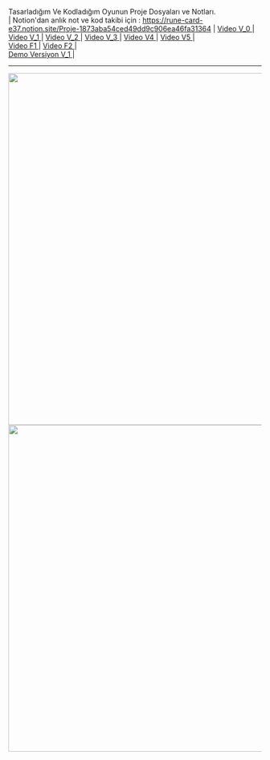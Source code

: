 Tasarladığım Ve Kodladığım Oyunun Proje Dosyaları ve Notları. <br> | Notion'dan anlık not ve kod takibi için : https://rune-card-e37.notion.site/Proje-1873aba54ced49dd9c906ea46fa31364 | <a href="https://youtu.be/k8caMGF7Z6c" target="blank"> Video V_0 </a> | <br> 
<a href="https://youtu.be/ufYxqEde_2M" target="blank"> Video V_1 </a> | <a href="https://youtu.be/N9pSD8rkFwo" target="blank"> Video V_2 </a> | 
 <a href="https://youtu.be/eP4ngg2Nopk" target="blank"> Video V_3 </a> | <a href="https://youtu.be/tOnNds2TaL8" target="blank"> Video V4 </a> |
 <a href="https://youtu.be/uqxO5q2lAQQ" target="blank"> Video V5 </a> |  
 <a href="https://youtu.be/XGhxDt-RYVY" target="blank"> Video F1 </a> |   <a href="https://youtu.be/AdeLcPyToi0" target="blank"> Video F2 </a> |  
 <a href="https://disk.yandex.com.tr/d/PZmR_IFgEaatXg" target="blank"> Demo Versiyon V_1 </a> |
<hr>
<img src="https://cdn.discordapp.com/attachments/976951736247926845/1037868010372874280/Screenshot_1.png"   width="1200" height="700">

<img src="https://cdn.discordapp.com/attachments/976951736247926845/1040466651109404682/Screenshot_3.png"   width="1950" height="650">

